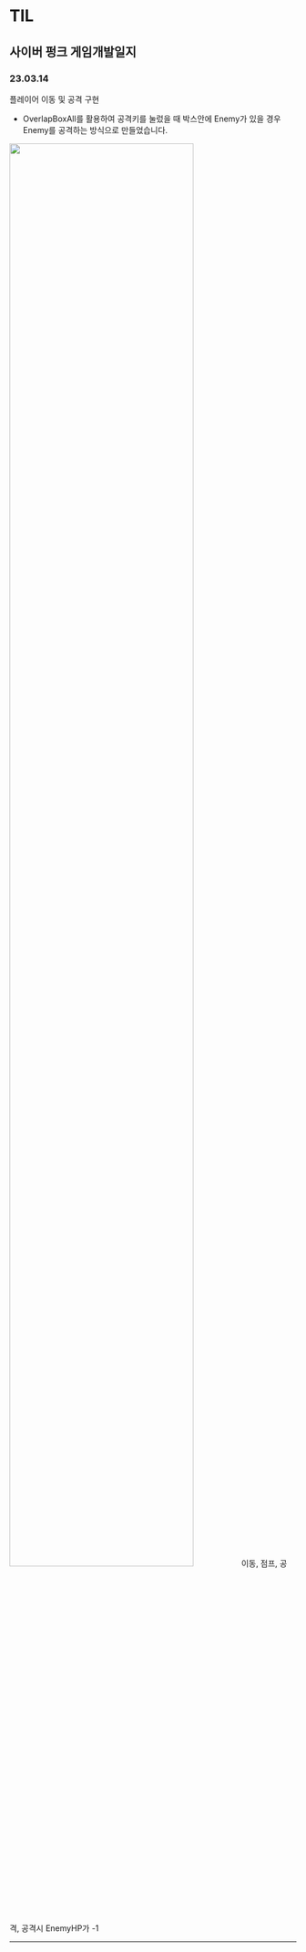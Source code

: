 # TIL
## 사이버 펑크 게임개발일지

### 23.03.14
플레이어 이동 및 공격 구현
* OverlapBoxAll를 활용하여 공격키를 눌렀을 때 박스안에 Enemy가 있을 경우 Enemy를 공격하는 방식으로 만들었습니다. <br/>
<img width ="80%" src="https://user-images.githubusercontent.com/86179438/225191867-1efc3fd6-63fd-4f35-ac1f-85939d8b8f97.mp4"/>
이동, 점프, 공격, 공격시 EnemyHP가 -1

<hr/>
